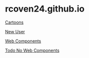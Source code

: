 # rcoven24.github.io

[Cartoons](cartoons.html)

[New User](newuser.html)

[Web Components](index.html)

[Todo No Web Components](todobasic.html)
